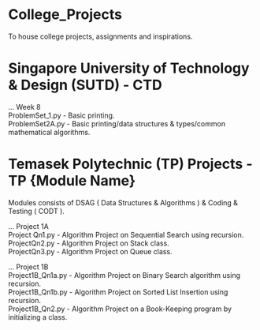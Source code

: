 # College_Projects
To house college projects, assignments and inspirations. 

# Singapore University of Technology & Design (SUTD) - CTD

... Week 8   
ProblemSet_1.py - Basic printing.   
ProblemSet2A.py - Basic printing/data structures & types/common mathematical algorithms.  
  
# Temasek Polytechnic (TP) Projects - TP {Module Name}  
Modules consists of DSAG ( Data Structures & Algorithms ) & Coding & Testing ( CODT ).  

... Project 1A  
Project Qn1.py - Algorithm Project on Sequential Search using recursion.  
ProjectQn2.py - Algorithm Project on Stack class.  
ProjectQn3.py - Algorithm Project on Queue class.  
  
... Project 1B  
Project1B_Qn1a.py - Algorithm Project on Binary Search algorithm using recursion.  
Project1B_Qn1b.py - Algorithm Project on Sorted List Insertion using recursion.  
Project1B_Qn2.py - Algorithm Project on a Book-Keeping program by initializing a class.  
